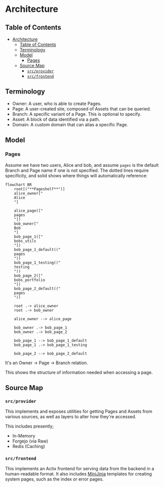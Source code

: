 # Architecture

## Table of Contents

- [Architecture](#architecture)
  - [Table of Contents](#table-of-contents)
  - [Terminology](#terminology)
  - [Model](#model)
    - [Pages](#pages)
  - [Source Map](#source-map)
    - [`src/provider`](#srcprovider)
    - [`src/frontend`](#srcfrontend)

## Terminology

- Owner: A user, who is able to create Pages.
- Page: A user-created site, composed of Assets that can be queried.
- Branch: A specific variant of a Page. This is optional to specify.
- Asset: A block of data identified via a path.
- Domain: A custom domain that can alias a specific Page.

## Model

### Pages

Assume we have two users, Alice and bob, and assume `pages` is the default Branch and Page name if one is not specified. The dotted lines require specificity, and solid shows where things will automatically reference:

```mermaid
flowchart BR
    root[("**Pageshelf**")]
    alice_owner["
    Alice
    "]

    alice_page(["
    pages
    "])
    bob_owner["
    Bob
    "]
    bob_page_1(["
    bobs_utils
    "])
    bob_page_1_default(("
    pages
    "))
    bob_page_1_testing(("
    testing
    "))
    bob_page_2(["
    bobs_portfolio
    "])
    bob_page_2_default(("
    pages
    "))

    root .-> alice_owner
    root .-> bob_owner

    alice_owner --> alice_page

    bob_owner .-> bob_page_1
    bob_owner .-> bob_page_2

    bob_page_1 --> bob_page_1_default
    bob_page_1 .-> bob_page_1_testing

    bob_page_2 --> bob_page_2_default
```

It's an Owner -> Page -> Branch relation.

This shows the structure of information needed when accessing a page.

## Source Map

### `src/provider`

This implements and exposes utilities for getting Pages and Assets from various sources, as well as layers to alter how they're accessed.

This includes presently;

- In-Memory
- Forgejo (via Raw)
- Redis (Caching)

### `src/frontend`

This implements an Actix frontend for serving data from the backend in a human-readable format. It also includes [MiniJinja](https://docs.rs/minijinja/latest/minijinja/) templates for creating system pages, such as the index or error pages.
